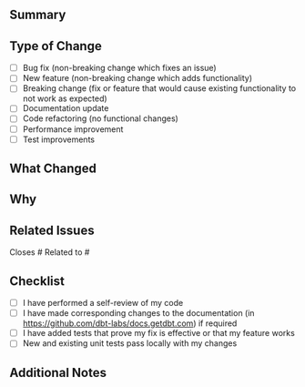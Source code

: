 ## Summary
<!-- Provide a brief description of the changes in this PR -->

## Type of Change
<!-- Mark with an 'x' all that apply -->
- [ ] Bug fix (non-breaking change which fixes an issue)
- [ ] New feature (non-breaking change which adds functionality)
- [ ] Breaking change (fix or feature that would cause existing functionality to not work as expected)
- [ ] Documentation update
- [ ] Code refactoring (no functional changes)
- [ ] Performance improvement
- [ ] Test improvements

## What Changed
<!-- Describe the changes made in this PR -->

## Why
<!-- Explain the motivation for these changes -->

## Related Issues
<!-- Link any related issues using #issue_number -->
Closes #
Related to #


## Checklist
- [ ] I have performed a self-review of my code
- [ ] I have made corresponding changes to the documentation (in https://github.com/dbt-labs/docs.getdbt.com) if required
- [ ] I have added tests that prove my fix is effective or that my feature works
- [ ] New and existing unit tests pass locally with my changes

## Additional Notes
<!-- Any additional information that would be helpful for reviewers -->